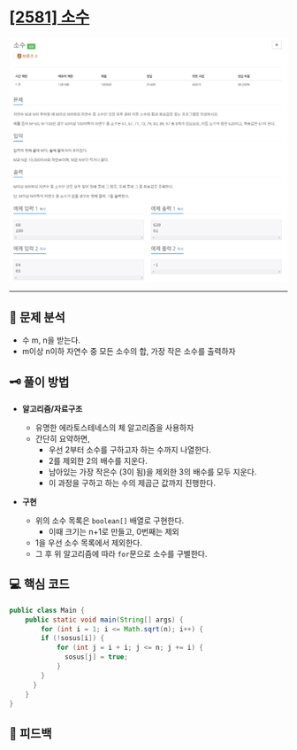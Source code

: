 # [[2581] 소수](https://www.acmicpc.net/problem/2581)

![1.png](img%2F1.png)

***

## 📃 문제 분석

- 수 m, n을 받는다.
- m이상 n이하 자연수 중 모든 소수의 합, 가장 작은 소수를 출력하자

## 🗝️ 풀이 방법

- **알고리즘/자료구조**
  - 유명한 에라토스테네스의 체 알고리즘을 사용하자
  - 간단히 요약하면,
    - 우선 2부터 소수를 구하고자 하는 수까지 나열한다.
    - 2를 제외한 2의 배수를 지운다.
    - 남아있는 가장 작은수 (3이 됨)을 제외한 3의 배수를 모두 지운다.
    - 이 과정을 구하고 하는 수의 제곱근 값까지 진행한다.

- **구현**
  - 위의 소수 목록은 ```boolean[]``` 배열로 구현한다.
    - 이때 크기는 n+1로 만들고, 0번째는 제외
  - 1을 우선 소수 목록에서 제외한다.
  - 그 후 위 알고리즘에 따라 ```for```문으로 소수를 구별한다. 

## 💻 핵심 코드

```java
public class Main {
    public static void main(String[] args) {
        for (int i = 1; i <= Math.sqrt(n); i++) {
        if (!sosus[i]) {
            for (int j = i + i; j <= n; j += i) {
              sosus[j] = true;
            }
        }
      }
    }
}
```

## 📌 피드백

